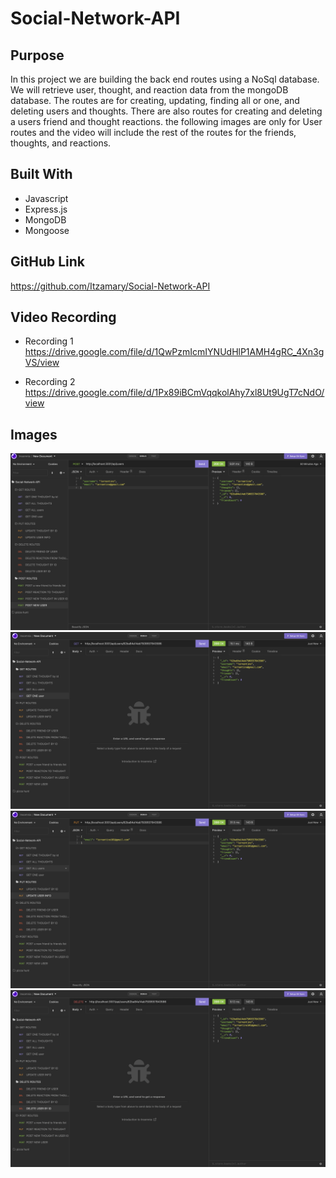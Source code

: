 # Social-Network-API

## Purpose
In this project we are building the back end routes using a NoSql database. We will retrieve user, thought, and reaction data from the mongoDB database. The routes are for creating, updating, finding all or one, and deleting users and thoughts. There are also routes for creating and deleting a users friend and thought reactions. the following images are only for User routes and the video will include the rest of the routes for the friends, thoughts, and reactions. 

## Built With 
* Javascript
* Express.js
* MongoDB
* Mongoose

## GitHub Link
https://github.com/Itzamary/Social-Network-API

## Video Recording
* Recording 1 https://drive.google.com/file/d/1QwPzmIcmIYNUdHlP1AMH4gRC_4Xn3gVS/view

* Recording 2 https://drive.google.com/file/d/1Px89iBCmVqqkolAhy7xl8Ut9UgT7cNdO/view


## Images
![](./utils/images/postUser.png)
![](./utils/images/getOneUser.png)
![](./utils/images/updateUserInfo.png)
![](./utils/images/deleteUser.png)

